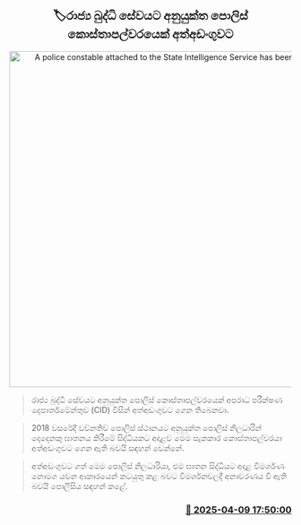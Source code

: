 <p align='center'><b><h2 align='center' title='A police constable attached to the State Intelligence Service has been arrested.'>🏷රාජ්‍ය බුද්ධි සේවයට අනුයුක්ත පොලිස් කොස්තාපල්වරයෙක් අත්අඩංගුවට</h2></b></p>
<p align='center'><img src='https://helakuru.sgp1.cdn.digitaloceanspaces.com/esana/images/lib/arrested2[1].jpg' width='600' alt='A police constable attached to the State Intelligence Service has been arrested.'></p>

> රාජ්‍ය බුද්ධි සේවයට අනුයුක්ත පොලිස් කොස්තාපල්වරයෙක් අපරාධ පරීක්ෂණ දෙපාර්තමේන්තුව (CID) විසින් අත්අඩංගුවට ගෙන තිබෙනවා.

> 2018 වසරේදී වව්නතිව් පොලිස් ස්ථානයට අනුයුක්ත පොලිස් නිලධාරින් දෙදෙනකු ඝාතනය කිරීමේ සිද්ධියකට අදාළව මෙම සැකකාර කොස්තාපල්වරයා අත්අඩංගුවට ගෙන ඇති බවයි සඳහන් වෙන්නේ.

> අත්අඩංගුවට ගත් මෙම පොලිස් නිලධාරියා, එම ඝාතන සිද්ධියට අදාළ විමර්ශණ නොමග යවන ආකාරයෙන් කටයුතු කළ බවට විමර්ශනවලදී අනාවරණය වී ඇති බවයි පොලීසිය සඳහන් කළේ.



<h3 align='right'><a href='https://www.helakuru.lk/esana/p/109134/'>📅 2025-04-09 17:50:00</a></h3>
